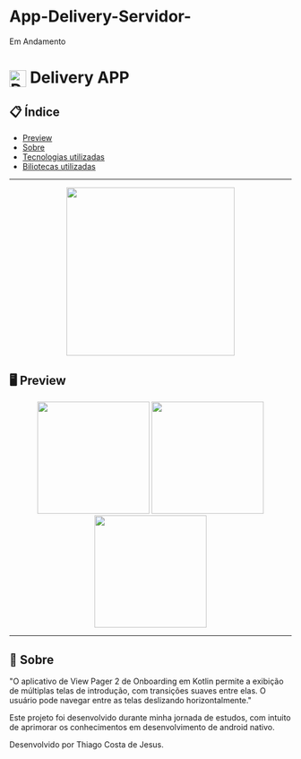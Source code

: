 # App-Delivery-Servidor-
Em Andamento 



# <img align="center" alt="Daniel-HTML" height="30" width="30" src="https://encrypted-tbn0.gstatic.com/images?q=tbn:ANd9GcQXwp6S0wKkxK6X8mvox_SBwbX6H5cPl1tNcw&usqp=CAU"> Delivery APP 


<div align="center">
</div>

## 📋 Índice

- [Preview](#-Preview)
- [Sobre](#-Sobre)
- [Tecnologias utilizadas](#-Ferramentas-utilizadas)
- [Biliotecas utilizadas](#-Biliotecas-utilizadas)

---

<div align="center">

<img src="" width="300">


 </div>

## 🖥 Preview

<div align="center">


<img src="https://user-images.githubusercontent.com/93166095/224314989-9a20d322-7ecf-4db8-b367-dde63d6d92f9.png" width="200">
<img src="https://user-images.githubusercontent.com/93166095/224315000-41cf9753-f476-4a6b-98e9-c0dace9939c9.png" width="200">
<img src="https://user-images.githubusercontent.com/93166095/224314997-3aef3f48-d427-4bd4-a685-fd974b2a10d3.png" width="200">


</div>

---

## 📖 Sobre


"O aplicativo de View Pager 2 de Onboarding em Kotlin permite a exibição de múltiplas telas de introdução, com transições suaves entre elas. O usuário pode navegar entre as telas deslizando horizontalmente."


Este projeto foi desenvolvido durante minha jornada de estudos, com intuito de aprimorar os conhecimentos em desenvolvimento de android nativo.


Desenvolvido por Thiago Costa de Jesus.

